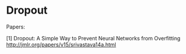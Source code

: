 Dropout
=======

Papers:

[1] Dropout: A Simple Way to Prevent Neural Networks from Overfitting
http://jmlr.org/papers/v15/srivastava14a.html
